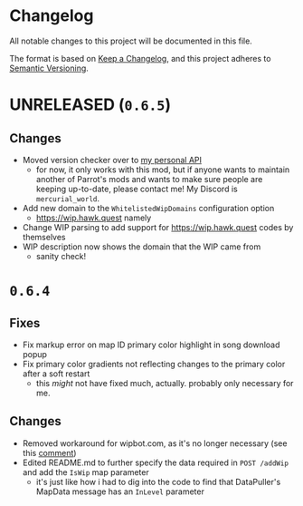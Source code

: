 # Changelog

All notable changes to this project will be documented in this file.

The format is based on [Keep a Changelog](https://keepachangelog.com/en/1.1.0/),
and this project adheres to [Semantic Versioning](https://semver.org/spec/v2.0.0.html).

# UNRELEASED (`0.6.5`)

## Changes
- Moved version checker over to [my personal API](https://rustlang.pocha.moe/pochamoe-api)
    - for now, it only works with this mod, but if anyone wants to maintain another of Parrot's mods and wants to make sure people are keeping up-to-date, please contact me! My Discord is `mercurial_world`.
- Add new domain to the `WhitelistedWipDomains` configuration option
    - https://wip.hawk.quest namely
- Change WIP parsing to add support for https://wip.hawk.quest codes by themselves
- WIP description now shows the domain that the WIP came from
    - sanity check!

# `0.6.4`

## Fixes
- Fix markup error on map ID primary color highlight in song download popup
- Fix primary color gradients not reflecting changes to the primary color after a soft restart
    - this *might* not have fixed much, actually. probably only necessary for me.

## Changes
- Removed workaround for wipbot.com, as it's no longer necessary (see this [comment](https://github.com/Danielduel/wipbot-website/issues/1#issuecomment-3215786715))
- Edited README.md to further specify the data required in `POST /addWip` and add the `IsWip` map parameter
    - it's just like how i had to dig into the code to find that DataPuller's MapData message has an `InLevel` parameter